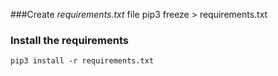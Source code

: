 ###Create *requirements.txt* file
    pip3 freeze > requirements.txt

### Install the requirements
    pip3 install -r requirements.txt
